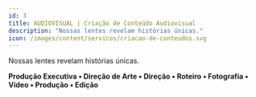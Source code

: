 ```yaml
---
id: 3
title: AUDIOVISUAL | Criação de Conteúdo Audiovisual
description: "Nossas lentes revelam histórias únicas."
icon: /images/content/servicos/criacao-de-conteudos.svg
---
```


Nossas lentes revelam histórias únicas.

**Produção Executiva • Direção de Arte • Direção • Roteiro • Fotografia • Vídeo • Produção • Edição**

<Sequencia color='tertiary' passos="DESENVOLVIMENTO > PRÉ-PRODUÇÃO > PRODUÇÃO > PÓS-PRODUÇÃO" />
